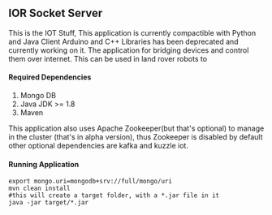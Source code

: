 ## IOR Socket Server 

This is the IOT Stuff, This application is currently compactible with Python and Java Client Arduino and C++ Libraries has been deprecated and currently working on it.
The application for bridging devices and control them over internet. This can be used in land rover robots to 
  
#### Required Dependencies

1. Mongo DB
2. Java JDK >= 1.8
3. Maven

This application also uses Apache Zookeeper(but that's optional) to manage in the cluster (that's in alpha version), thus Zookeeper is disabled by default other optional dependencies are kafka and kuzzle iot.


#### Running Application
	
	export mongo.uri=mongodb+srv://full/mongo/uri
	mvn clean install
	#this will create a target folder, with a *.jar file in it
	java -jar target/*.jar 